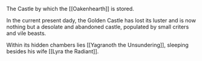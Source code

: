 The Castle by which the [[Oakenhearth]] is stored.

In the current present dady, the Golden Castle has lost its luster and is now nothing but a desolate and abandoned castle, populated by small criters and vile beasts.

Within its hidden chambers lies [[Yagranoth the Unsundering]], sleeping besides his wife [[Lyra the Radiant]].

